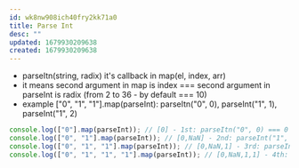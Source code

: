 ```yaml
---
id: wk8nw908ich40fry2kk71a0
title: Parse Int
desc: ""
updated: 1679930209638
created: 1679930209638
---
```


- parseItn(string, radix) it's callback in map(el, index, arr)
- it means second argument in map is index === second argument in parseInt is radix (from 2 to 36 - by default === 10)
- example ["0", "1", "1"].map(parseInt): parseItn("0", 0), parseInt("1", 1), parseInt("1", 2)

```js
console.log(["0"].map(parseInt)); // [0] - 1st: parseItn("0", 0) === 0
console.log(["0", "1"].map(parseInt)); // [0,NaN] - 2nd: parseInt("1", 1) === NaN
console.log(["0", "1", "1"].map(parseInt)); // [0,NaN,1] - 3rd: parseInt("1", 2) === 1
console.log(["0", "1", "1", "1"].map(parseInt)); // [0,NaN,1,1] - 4th: parseInt("1", 3) === 1
```
